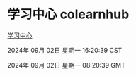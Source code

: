 # 学习中心 colearnhub
[学习中心](http://219.139.198.48:56308/colearnhub/)

2024年 09月 02日 星期一 16:20:39 CST

2024年 09月 02日 星期一 08:20:39 GMT
